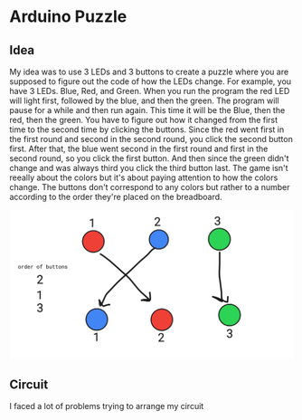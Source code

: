 # Arduino Puzzle

## Idea 

My idea was to use 3 LEDs and 3 buttons to create a puzzle where you are supposed to figure out the code of how the LEDs change. For example, you have 3 LEDs. Blue, Red, and Green. When you run the program the red LED will light first, followed by the blue, and then the green. The program will pause for a while and then run again. This time it will be the Blue, then the red, then the green. You have to figure out how it changed from the first time to the second time by clicking the buttons. Since the red went first in the first round and second in the second round, you click the second button first. After that, the blue went second in the first round and first in the second round, so you click the first button. And then since the green didn't change and was always third you click the third button last.
The game isn't reeally about the colors but it's about paying attention to how the colors change. The buttons don't correspond to any colors but rather to a number according to the order they're placed on the breadboard.

![Example](drawing.png)
## Circuit

I faced a lot of problems trying to arrange my circuit 
